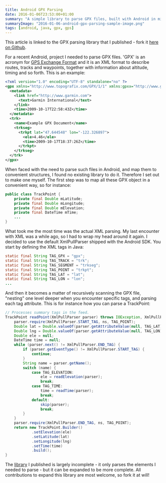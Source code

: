 ```yaml
---
title: Android GPX Parsing
date: 2016-01-06T23:53:00+01:00
summary: "A simple library to parse GPX files, built with Android in mind."
summaryImage: "2016-01-06-android-gpx-parsing-sample-image.png"
tags: [android, java, gpx, gps]
---
```


This article is linked to the GPX parsing library that I published - fork it [here on Github](https://github.com/ticofab/android-gpx-parser).

For a recent Android, project I needed to parse GPX files. 'GPX' is an acronym for [GPS Exchange Format](https://en.wikipedia.org/wiki/GPS_Exchange_Format) and it is an XML format to describe routes, tracks and waypoints, together with information about altitude, timing and so forth. This is an example:

```xml
<?xml version="1.0" encoding="UTF-8" standalone="no" ?>
<gpx xmlns="http://www.topografix.com/GPX/1/1" xmlns:gpxx="http://www.garmin.com/xmlschemas/GpxExtensions/v3" xmlns:gpxtpx="http://www.garmin.com/xmlschemas/TrackPointExtension/v1" creator="Oregon 400t" version="1.1" xmlns:xsi="http://www.w3.org/2001/XMLSchema-instance" xsi:schemaLocation="http://www.topografix.com/GPX/1/1 http://www.topografix.com/GPX/1/1/gpx.xsd http://www.garmin.com/xmlschemas/GpxExtensions/v3 http://www.garmin.com/xmlschemas/GpxExtensionsv3.xsd http://www.garmin.com/xmlschemas/TrackPointExtension/v1 http://www.garmin.com/xmlschemas/TrackPointExtensionv1.xsd">
  <metadata>
    <link href="http://www.garmin.com">
      <text>Garmin International</text>
    </link>
    <time>2009-10-17T22:58:43Z</time>
  </metadata>
  <trk>
    <name>Example GPX Document</name>
    <trkseg>
      <trkpt lat="47.644548" lon="-122.326897">
        <ele>4.46</ele>
        <time>2009-10-17T18:37:26Z</time>
      </trkpt>
    </trkseg>
  </trk>
</gpx>
```

When faced with the need to parse such files in Android, and map them to convenient structures, I found no existing library to do it. Therefore I set out to make one myself. The first step was to map all these GPX object in a convenient way, so for instance:

```java
public class TrackPoint {
    private final Double mLatitude;
    private final Double mLongitude;
    private final Double mElevation;
    private final DateTime mTime;
    ...
}
```

What took me the most time was the actual XML parsing. My last encounter with XML was a while ago, so I had to wrap my head around it again. I decided to use the default XmlPullParser shipped with the Android SDK. You start by defining the XML tags in Java:

```java
static final String TAG_GPX = "gpx";
static final String TAG_TRACK = "trk";
static final String TAG_SEGMENT = "trkseg";
static final String TAG_POINT = "trkpt";
static final String TAG_LAT = "lat";
static final String TAG_LON = "lon";
...
```

And then it becomes a matter of recursively scanning the GPX file, "nesting" one level deeper when you encounter specific tags, and parsing each tag attribute. This is for instance how you can parse a TrackPoint:

```java
// Processes summary tags in the feed.
TrackPoint readPoint(XmlPullParser parser) throws IOException, XmlPullParserException {
    parser.require(XmlPullParser.START_TAG, ns, TAG_POINT);
    Double lat = Double.valueOf(parser.getAttributeValue(null, TAG_LAT));
    Double lng = Double.valueOf(parser.getAttributeValue(null, TAG_LON));
    Double ele = null;
    DateTime time = null;
    while (parser.next() != XmlPullParser.END_TAG) {
        if (parser.getEventType() != XmlPullParser.START_TAG) {
            continue;
        }
        String name = parser.getName();
        switch (name) {
            case TAG_ELEVATION:
                ele = readElevation(parser);
                break;
            case TAG_TIME:
                time = readTime(parser);
                break;
            default:
                skip(parser);
                break;
        }
    }
    parser.require(XmlPullParser.END_TAG, ns, TAG_POINT);
    return new TrackPoint.Builder()
            .setElevation(ele)
            .setLatitude(lat)
            .setLongitude(lng)
            .setTime(time)
            .build();
}
```

The [library](https://github.com/ticofab/android-gpx-parser) I published is largely incomplete - it only parses the elements I needed to parse - but it can be expanded to be more complete. All contributions to expand this library are most welcome, so fork it at will!

